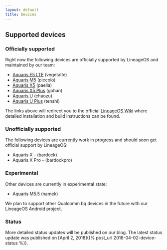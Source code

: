 ```yaml
---
layout: default
title: Devices
---
```


## Supported devices

### Officially supported

Right now the following devices are officially supported by LineageOS and maintained by our team:

* [Aquaris E5 LTE](https://wiki.lineageos.org/devices/vegetalte) (vegetalte)
* [Aquaris M5](https://wiki.lineageos.org/devices/piccolo) (piccolo)
* [Aquaris X5](https://wiki.lineageos.org/devices/paella) (paella)
* [Aquaris X5 Plus](https://wiki.lineageos.org/devices/gohan) (gohan)
* [Aquaris U](https://wiki.lineageos.org/devices/chaozu) (chaozu)
* [Aquaris U Plus](https://wiki.lineageos.org/devices/tenshi) (tenshi)

The links above will redirect you to the official [LineageOS Wiki](https://wiki.lineageos.org/) where detailed installation and build instructions can be found.

### Unofficially supported

The following devices are currently work in progress and should soon get official support by LineageOS:

* Aquaris X - (bardock)
* Aquaris X Pro - (bardockpro)

### Experimental

Other devices are currently in experimental state:

* Aquaris M5.5 (namek)

We plan to support other Qualcomm bq devices in the future with our LineageOS Android project.

### Status

More detailed status updates will be published on our blog. The latest status update was published on [April 2, 2018]({% post_url 2018-04-02-device-status %}).
